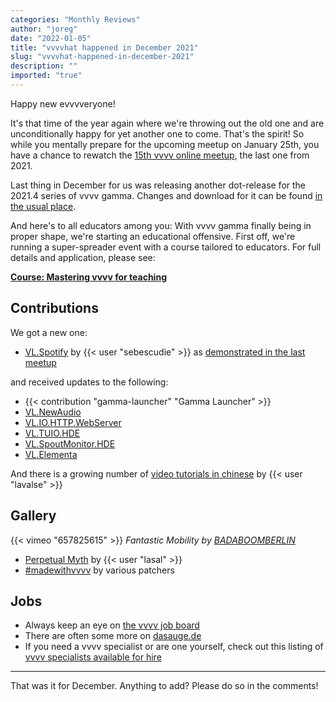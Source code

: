 ```yaml
---
categories: "Monthly Reviews"
author: "joreg"
date: "2022-01-05"
title: "vvvvhat happened in December 2021"
slug: "vvvvhat-happened-in-december-2021"
description: ""
imported: "true"
---
```


Happy new evvvveryone!

It's that time of the year again where we're throwing out the old one and are unconditionally happy for yet another one to come. That's the spirit! So while you mentally prepare for the upcoming meetup on January 25th, you have a chance to rewatch the [15th vvvv online meetup](https://www.youtube.com/watch?v=lxpaJjaJg_o), the last one from 2021.

Last thing in December for us was releasing another dot-release for the 2021.4 series of vvvv gamma. Changes and download for it can be found [in the usual place](https://thegraybook.vvvv.org/changelog/2021.4.html).

And here's to all educators among you:
With vvvv gamma finally being in proper shape, we're starting an educational offensive. First off, we're running a super-spreader event with a course tailored to educators. For full details and application, please see:

**[Course: Mastering vvvv for teaching](https://thenodeinstitute.org/mastering-vvvv-for-teaching/)**

## Contributions

We got a new one:
* [VL.Spotify](https://www.nuget.org/packages/VL.Spotify) by {{< user "sebescudie" >}} as [demonstrated in the last meetup](https://youtu.be/lxpaJjaJg_o?t=3826)

and received updates to the following:
* {{< contribution "gamma-launcher" "Gamma Launcher" >}}
* [VL.NewAudio](https://www.nuget.org/packages/VL.NewAudio/)
* [VL.IO.HTTP.WebServer](https://www.nuget.org/packages/VL.IO.HTTP.WebServer)
* [VL.TUIO.HDE](https://www.nuget.org/packages/VL.TUIO.HDE/)
* [VL.SpoutMonitor.HDE](https://www.nuget.org/packages/VL.SpoutMonitor.HDE/)
* [VL.Elementa](https://www.nuget.org/packages/VL.Elementa)

And there is a growing number of [video tutorials in chinese](https://www.youtube.com/channel/UCSJuEFRlfo11WDbeWFcFZVg) by {{< user "lavalse" >}}

## Gallery

{{< vimeo "657825615" >}}
*Fantastic Mobility by [BADABOOMBERLIN](https://legacy.vvvv.org/businesses/badaboomberlin)*

* [Perpetual Myth](https://www.aristidesgarcia.de/perpetual-myth) by {{< user "lasal" >}}
* [#madewithvvvv](https://www.picuki.com/tag/madewithvvvv) by various patchers

## Jobs

* Always keep an eye on [the vvvv job board](https://discourse.vvvv.org/c/jobs)
* There are often some more on [dasauge.de](https://dasauge.de/sta/Vvvv/)
* If you need a vvvv specialist or are one yourself, check out this listing of [vvvv specialists available for hire](https://legacy.vvvv.org/documentation/vvvv-specialists-available-for-hire)

---

That was it for December. Anything to add? Please do so in the comments!